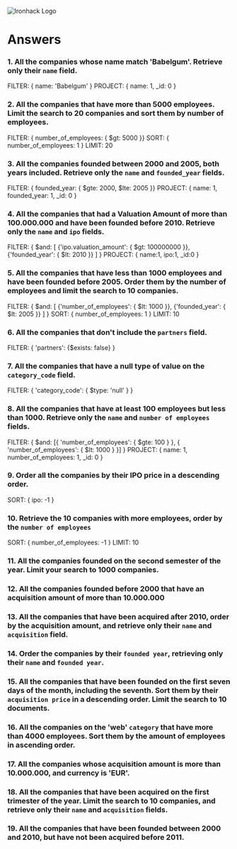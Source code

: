 ![Ironhack Logo](https://i.imgur.com/1QgrNNw.png)

# Answers

### 1. All the companies whose name match 'Babelgum'. Retrieve only their `name` field.

FILTER: { name: 'Babelgum' }
PROJECT: { name: 1, _id: 0 }

### 2. All the companies that have more than 5000 employees. Limit the search to 20 companies and sort them by **number of employees**.

FILTER: { number_of_employees: { $gt: 5000 }}
SORT: { number_of_employees: 1 }
LIMIT: 20

### 3. All the companies founded between 2000 and 2005, both years included. Retrieve only the `name` and `founded_year` fields.

FILTER: { founded_year: { $gte: 2000, $lte: 2005 }}
PROJECT: { name: 1, founded_year: 1, _id: 0 }

### 4. All the companies that had a Valuation Amount of more than 100.000.000 and have been founded before 2010. Retrieve only the `name` and `ipo` fields.

FILTER: { $and: [ {'ipo.valuation_amount': { $gt: 100000000 }}, {'founded_year': { $lt: 2010 }} ] }
PROJECT: { name:1, ipo:1, _id:0 }

### 5. All the companies that have less than 1000 employees and have been founded before 2005. Order them by the number of employees and limit the search to 10 companies.

FILTER: { $and: [ {'number_of_employees': { $lt: 1000 }}, {'founded_year': { $lt: 2005 }} ] }
SORT: { number_of_employees: 1 }
LIMIT: 10

### 6. All the companies that don't include the `partners` field.

FILTER: { 'partners': {$exists: false} }

### 7. All the companies that have a null type of value on the `category_code` field.

FILTER: { 'category_code': { $type: 'null' } }

### 8. All the companies that have at least 100 employees but less than 1000. Retrieve only the `name` and `number of employees` fields.

FILTER: { $and: [{ 'number_of_employees': { $gte: 100 } }, { 'number_of_employees': { $lt: 1000 } }] }
PROJECT: { name: 1, number_of_employees: 1, _id: 0 }

### 9. Order all the companies by their IPO price in a descending order.

SORT: { ipo: -1 }

### 10. Retrieve the 10 companies with more employees, order by the `number of employees`

SORT: { number_of_employees: -1 }
LIMIT: 10

### 11. All the companies founded on the second semester of the year. Limit your search to 1000 companies.

<!-- Your Code Goes Here -->

<!-- ### 12. All the companies that have been 'deadpooled' after the third year. -->

<!-- Your Code Goes Here -->

### 12. All the companies founded before 2000 that have an acquisition amount of more than 10.000.000

<!-- Your Code Goes Here -->

### 13. All the companies that have been acquired after 2010, order by the acquisition amount, and retrieve only their `name` and `acquisition` field.

<!-- Your Code Goes Here -->

### 14. Order the companies by their `founded year`, retrieving only their `name` and `founded year`.

<!-- Your Code Goes Here -->

### 15. All the companies that have been founded on the first seven days of the month, including the seventh. Sort them by their `acquisition price` in a descending order. Limit the search to 10 documents.

<!-- Your Code Goes Here -->

### 16. All the companies on the 'web' `category` that have more than 4000 employees. Sort them by the amount of employees in ascending order.

<!-- Your Code Goes Here -->

### 17. All the companies whose acquisition amount is more than 10.000.000, and currency is 'EUR'.

<!-- Your Code Goes Here -->

### 18. All the companies that have been acquired on the first trimester of the year. Limit the search to 10 companies, and retrieve only their `name` and `acquisition` fields.

<!-- Your Code Goes Here -->

### 19. All the companies that have been founded between 2000 and 2010, but have not been acquired before 2011.

<!-- Your Code Goes Here -->
